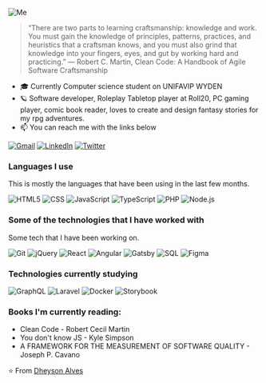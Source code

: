 ![Me](https://i.ibb.co/tLgn2j3/Facebook-Cover-1.png)

> “There are two parts to learning craftsmanship: knowledge and work. You must gain the knowledge of principles, patterns, practices, and heuristics that a craftsman knows, and you must also grind that knowledge into your fingers, eyes, and gut by working hard and
practicing.”
― Robert C. Martin, Clean Code: A Handbook of Agile Software Craftsmanship

- 🎓 Currently Computer science student on UNIFAVIP WYDEN
- 🪐 Software developer, Roleplay Tabletop player at Roll20, PC gaming player, comic book reader, loves to create and design fantasy stories for my rpg adventures.
- :mailbox: You can reach me with the links below

[![Gmail](https://img.shields.io/badge/-GMAIL-D14836?style=for-the-badge&logo=gmail&logoColor=white)](mailto:dheyson10@gmail.com)
[![LinkedIn](https://img.shields.io/badge/-LINKEDIN-0077B5?style=for-the-badge&logo=linkedin&logoColor=white)](https://www.linkedin.com/in/dheysonalvess/)
[![Twitter](https://img.shields.io/badge/-TWITTER-0077B5?style=for-the-badge&logo=twitter&logoColor=white)](https://twitter.com/DheysonAlves2)

### Languages I use

This is mostly the languages that have been using in the last few months.

![HTML5](https://img.shields.io/badge/-HTML5-000000?style=flat&logo=html5)
![CSS](https://img.shields.io/badge/-CSS-000000?style=flat&logo=CSS)
![JavaScript](https://img.shields.io/badge/-JavaScript-000000?style=flat&logo=javascript)
![TypeScript](https://img.shields.io/badge/-TypeScript-000000?style=flat&logo=typescript&logoColor=3178c6)
![PHP](https://img.shields.io/badge/-Php-000000?style=flat&logo=php&logoColor=3178c6)
![Node.js](https://img.shields.io/badge/-Node.js-222222?style=flat&logo=node.js&logoColor=339933)

### Some of the technologies that I have worked with

Some tech that I have been working on.

![Git](https://img.shields.io/badge/-Git-222222?style=flat&logo=git&logoColor=F05032)
![jQuery](https://img.shields.io/badge/-jQuery-222222?style=flat&logo=jQuery&logoColor=0769AD)
![React](https://img.shields.io/badge/-React-222222?style=flat&logo=React&logoColor=61DAFB)
![Angular](https://img.shields.io/badge/-Angular-222222?style=flat&logo=Angular&logoColor=61DAFB)
![Gatsby](https://img.shields.io/badge/-Gatsby-222222?style=flat&logo=Gatsby&logoColor=663399)
![SQL](https://img.shields.io/badge/-SQL-000000?style=flat&logo=postgresql)
![Figma](https://img.shields.io/badge/-Figma-000000?style=flat&logo=figma)

### Technologies currently studying
![GraphQL](https://img.shields.io/badge/-GraphQL-222222?style=flat&logo=GraphQL&logoColor=E10098)
![Laravel](https://img.shields.io/badge/-Laravel-222222?style=flat&logo=Laravel&logoColor=E10098)
![Docker](https://img.shields.io/badge/-Docker-222222?style=flat&logo=Docker&logoColor=E10098)
![Storybook](https://img.shields.io/badge/-Storybook-222222?style=flat&logo=Storybook&logoColor=E10098)

### Books I'm currently reading:
- Clean Code - Robert Cecil Martin
- You don't know JS - Kyle Simpson
- A FRAMEWORK FOR THE MEASUREMENT OF SOFTWARE QUALITY - Joseph P. Cavano 

⭐️ From [Dheyson Alves](https://github.com/Dheyson/)
